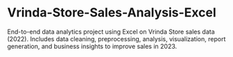 # Vrinda-Store-Sales-Analysis-Excel
End-to-end data analytics project using Excel on Vrinda Store sales data (2022). Includes data cleaning, preprocessing, analysis, visualization, report generation, and business insights to improve sales in 2023.
